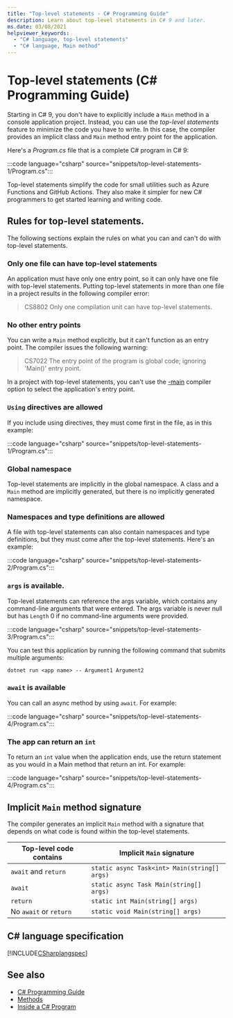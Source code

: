```yaml
---
title: "Top-level statements - C# Programming Guide"
description: Learn about top-level statements in C# 9 and later.
ms.date: 03/08/2021
helpviewer_keywords:
  - "C# language, top-level statements"
  - "C# language, Main method"
---
```

# Top-level statements (C# Programming Guide)

Starting in C# 9, you don't have to explicitly include a `Main` method in a console application project. Instead, you can use the *top-level statements* feature to minimize the code you have to write. In this case, the compiler provides an implicit class and `Main` method entry point for the application.

Here's a *Program.cs* file that is a complete C# program in C# 9:

:::code language="csharp" source="snippets/top-level-statements-1/Program.cs":::

Top-level statements simplify the code for small utilities such as Azure Functions and GitHub Actions. They also make it simpler for new C# programmers to get started learning and writing code.

## Rules for top-level statements.

The following sections explain the rules on what you can and can't do with top-level statements.

### Only one file can have top-level statements

An application must have only one entry point, so it can only have one file with top-level statements. Putting top-level statements in more than one file in a project results in the following compiler error:

> CS8802 Only one compilation unit can have top-level statements.

### No other entry points

You can write a `Main` method explicitly, but it can't function as an entry point. The compiler issues the following warning:

> CS7022 The entry point of the program is global code; ignoring 'Main()' entry point.

In a project with top-level statements, you can't use the [-main](../../language-reference/compiler-options/main-compiler-option.md) compiler option to select the application's entry point.

### `Using` directives are allowed

If you include using directives, they must come first in the file, as in this example:

:::code language="csharp" source="snippets/top-level-statements-1/Program.cs":::

### Global namespace

Top-level statements are implicitly in the global namespace. A class and a `Main` method are implicitly generated, but there is no implicitly generated namespace.

### Namespaces and type definitions are allowed

A file with top-level statements can also contain namespaces and type definitions, but they must come after the top-level statements. Here's an example:

:::code language="csharp" source="snippets/top-level-statements-2/Program.cs":::

### `args` is available.

Top-level statements can reference the args variable, which contains any command-line arguments that were entered. The args variable is never null but has `Length` 0 if no command-line arguments were provided.

:::code language="csharp" source="snippets/top-level-statements-3/Program.cs":::

You can test this application by running the following command that submits multiple arguments:

```dotnetcli
dotnet run <app name> -- Argument1 Argument2
```

### `await` is available

You can call an async method by using `await`. For example:

:::code language="csharp" source="snippets/top-level-statements-4/Program.cs":::

### The app can return an `int`

To return an `int` value when the application ends, use the return statement as you would in a Main method that return an int. For example:

:::code language="csharp" source="snippets/top-level-statements-4/Program.cs":::

## Implicit `Main` method signature

The compiler generates an implicit `Main` method with a signature that depends on what code is found within the top-level statements.

| Top-level code contains| Implicit `Main` signature                    |
|------------------------|----------------------------------------------|
| `await` and `return`   | `static async Task<int> Main(string[] args)` |
| `await`                | `static async Task Main(string[] args)`      |
| `return`               | `static int Main(string[] args)`             |
| No `await` or `return` | `static void Main(string[] args)`            |

## C# language specification

[!INCLUDE[CSharplangspec](~/includes/csharplangspec-md.md)]

## See also

- [C# Programming Guide](../index.md)
- [Methods](../classes-and-structs/methods.md)
- [Inside a C# Program](../inside-a-program/index.md)
